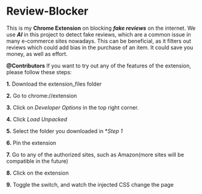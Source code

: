 # Review-Blocker

This is my **Chrome Extension** on blocking ***fake reviews*** on the internet. We use ***AI*** in this project to detect fake reviews, which are a common issue in many e-commerce sites nowadays. This can be beneficial, as it filters out reviews which could add bias in the purchase of an item. It could save you money, as well as effort.


**@Contributors**
If you want to try out any of the features of the extension, please follow these steps:

**1.** Download the extension_files folder  

**2.** Go to chrome://extension  

**3.** Click on *Developer Options* in the top right corner.  

**4.** Click *Load Unpacked*  

**5.** Select the folder you downloaded in **Step 1*  

**6.** Pin the extension  

**7.** Go to any of the authorized sites, such as Amazon(more sites will be compatible in the future)

**8.** Click on the extension

**9.** Toggle the switch, and watch the injected CSS change the page  

